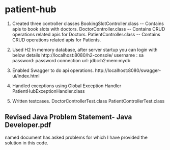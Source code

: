 # patient-hub

1. Created three controller classes
   BookingSlotController.class -- Contains apis to book slots with doctors.
   DoctorController.class  -- Contains CRUD operations related apis for Doctors.
   PatientController.class  -- Contains CRUD operations related apis for Patients.

2. Used H2 In memory database, after server startup you can login with below details
   http://localhost:8080/h2-console/
   username : sa
   password: password
   connection url:  jdbc:h2:mem:mydb

3. Enabled Swagger to do api operations. http://localhost:8080/swagger-ui/index.html

4. Handled exceptions using Global Exception Handler
   PatientHubExceptionHandler.class

5. Written testcases.
   DoctorControllerTest.class
   PatientControllerTest.class



## Revised Java Problem Statement- Java Developer.pdf
named document has asked problems for which I have provided the solution in this code.
   
